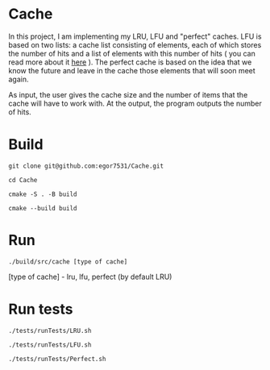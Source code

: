# Cache
In this project, I am implementing my LRU, LFU and "perfect" caches. LFU is based on two lists: a cache list consisting of elements, each of which stores the number of hits and a list of elements with this number of hits (
you can read more about it [here](https://arpitbhayani.me/blogs/lfu/) ). The perfect cache is based on the idea that we know the future and leave in the cache those elements that will soon meet again.

As input, the user gives the cache size and the number of items that the cache will have to work with. At the output, the program outputs the number of hits.

# Build
```
git clone git@github.com:egor7531/Cache.git
```
```
cd Cache
````
```
cmake -S . -B build
```
```
cmake --build build
```
# Run

```
./build/src/cache [type of cache]
```
[type of cache] - lru, lfu, perfect (by default LRU)

# Run tests

```
./tests/runTests/LRU.sh
```
```
./tests/runTests/LFU.sh
```
```
./tests/runTests/Perfect.sh
```



